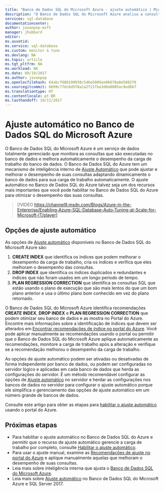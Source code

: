 ```yaml
---
title: "Banco de Dados SQL do Microsoft Azure - ajuste automático | Microsoft Docs"
description: "O Banco de Dados SQL do Microsoft Azure analisa a consulta SQL e automaticamente se adapta à carga de trabalho do usuário."
services: sql-database
documentationcenter: 
author: jovanpop-msft
manager: jhubbard
editor: 
ms.assetid: 
ms.service: sql-database
ms.custom: monitor & tune
ms.devlang: NA
ms.topic: article
ms.tgt_pltfrm: NA
ms.workload: NA
ms.date: 09/19/2017
ms.author: jovanpop
ms.openlocfilehash: 64abcf680199938c54be5005ee96670a8e580270
ms.sourcegitcommit: 6699c77dcbd5f8a1a2f21fba3d0a0005ac9ed6b7
ms.translationtype: HT
ms.contentlocale: pt-BR
ms.lasthandoff: 10/11/2017
---
```

# <a name="automatic-tuning-in-azure-sql-database"></a>Ajuste automático no Banco de Dados SQL do Microsoft Azure

O Banco de Dados SQL do Microsoft Azure é um serviço de dados totalmente gerenciado que monitora as consultas que são executadas no banco de dados e melhora automaticamente o desempenho da carga de trabalho do banco de dados. O Banco de Dados SQL do Azure tem um mecanismo de inteligência interno de [Ajuste Automático](https://docs.microsoft.com/sql/relational-databases/automatic-tuning/automatic-tuning) que pode ajustar e melhorar o desempenho de suas consultas adaptando dinamicamente o banco de dados para sua carga de trabalho automaticamente. O ajuste automático no Banco de Dados SQL do Azure talvez seja um dos recursos mais importantes que você pode habilitar no Banco de Dados SQL do Azure para otimizar o desempenho das suas consultas.

> [!VIDEO https://channel9.msdn.com/Blogs/Azure-in-the-Enterprise/Enabling-Azure-SQL-Database-Auto-Tuning-at-Scale-for-Microsoft-IT/player]
>

## <a name="automatic-tuning-options"></a>Opções de ajuste automático

As opções de [Ajuste automático](https://docs.microsoft.com/sql/relational-databases/automatic-tuning/automatic-tuning) disponíveis no Banco de Dados SQL do Microsoft Azure são:
 1. **CREATE INDEX** que identifica os índices que podem melhorar o desempenho da carga de trabalho, cria os índices e verifica que eles melhoram o desempenho das consultas.
 2. **DROP INDEX** que identifica os índices duplicados e redundantes e índices que não foram usados em um longo período de tempo.
 3. **PLAN REGRESSION CORRECTION** que identifica as consultas SQL que estão usando o plano de execução que são mais lentos do que um bom plano anterior e usa o último plano bom conhecido em vez do plano retornado.

O Banco de Dados SQL do Microsoft Azure identifica recomendações **CREATE INDEX**, **DROP INDEX** e **PLAN REGRESSION CORRECTION** que podem otimizar seu banco de dados e as mostra no Portal do Azure. Encontre mais informações sobre a identificação de índices que devem ser alterados em [Encontrar recomendações de índice no portal do Azure](sql-database-advisor-portal.md). Você pode aplicar manualmente as recomendações usando o portal ou permitir que o Banco de Dados SQL do Microsoft Azure aplique automaticamente as recomendações, monitore a carga de trabalho após a alteração e verifique se a recomendação melhorou o desempenho da carga de trabalho.

As opções de ajuste automático podem ser ativadas ou desativadas de forma independente por banco de dados, ou podem ser configuradas no servidor lógico e aplicadas em cada banco de dados que herda as configurações do servidor. É um método recomendável configurar as opções de [Ajuste automático](https://docs.microsoft.com/sql/relational-databases/automatic-tuning/automatic-tuning) no servidor e herdar as configurações nos bancos de dados no servidor para configurar o ajuste automático porque ele simplifica o gerenciamento das opções de ajuste automático em um número grande de bancos de dados.

Consulte este artigo para obter as etapas para [habilitar o ajuste automático](sql-database-automatic-tuning-enable.md) usando o portal do Azure.

## <a name="next-steps"></a>Próximas etapas

- Para habilitar o ajuste automático no Banco de Dados SQL do Azure e permitir que o recurso de ajuste automático gerencie a carga de trabalho por completo, consulte [Habilitar o ajuste automático](sql-database-automatic-tuning-enable.md).
- Para usar o ajuste manual, examine as [Recomendações de ajuste no portal do Azure](sql-database-advisor-portal.md) e aplique manualmente aquelas que melhoram o desempenho de suas consultas.
- Leia mais sobre inteligência interna que ajusta o [Banco de Dados SQL do Microsoft Azure](https://azure.microsoft.com/blog/artificial-intelligence-tunes-azure-sql-databases/).
- Leia mais sobre [Ajuste automático](https://docs.microsoft.com/sql/relational-databases/automatic-tuning/automatic-tuning) no Banco de Dados SQL do Microsoft Azure e SQL Server 2017.
